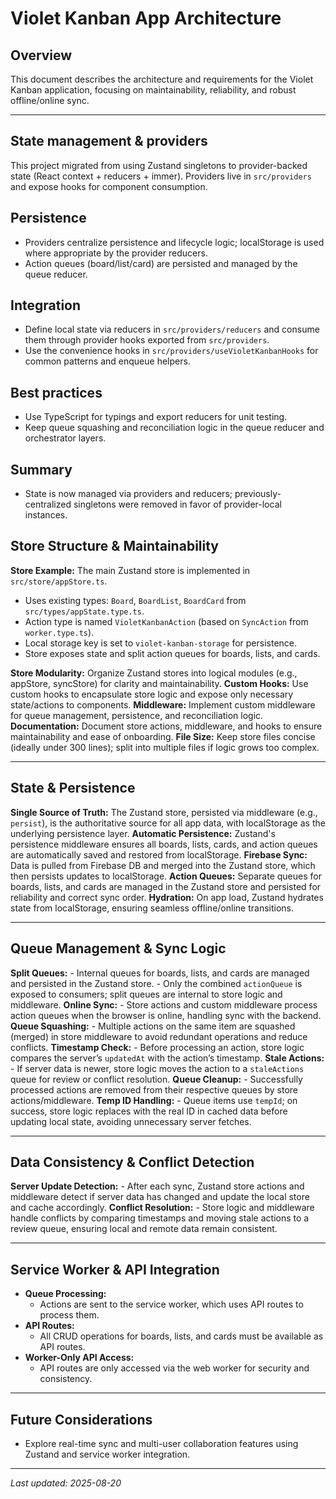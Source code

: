 # Violet Kanban App Architecture

## Overview

This document describes the architecture and requirements for the Violet Kanban application, focusing on maintainability, reliability, and robust offline/online sync.

---

## State management & providers

This project migrated from using Zustand singletons to provider-backed state (React context + reducers + immer). Providers live in `src/providers` and expose hooks for component consumption.

## Persistence

-   Providers centralize persistence and lifecycle logic; localStorage is used where appropriate by the provider reducers.
-   Action queues (board/list/card) are persisted and managed by the queue reducer.

## Integration

-   Define local state via reducers in `src/providers/reducers` and consume them through provider hooks exported from `src/providers`.
-   Use the convenience hooks in `src/providers/useVioletKanbanHooks` for common patterns and enqueue helpers.

## Best practices

-   Use TypeScript for typings and export reducers for unit testing.
-   Keep queue squashing and reconciliation logic in the queue reducer and orchestrator layers.

## Summary

-   State is now managed via providers and reducers; previously-centralized singletons were removed in favor of provider-local instances.

## Store Structure & Maintainability

**Store Example:**
The main Zustand store is implemented in `src/store/appStore.ts`.

-   Uses existing types: `Board`, `BoardList`, `BoardCard` from `src/types/appState.type.ts`.
-   Action type is named `VioletKanbanAction` (based on `SyncAction` from `worker.type.ts`).
-   Local storage key is set to `violet-kanban-storage` for persistence.
-   Store exposes state and split action queues for boards, lists, and cards.

**Store Modularity:** Organize Zustand stores into logical modules (e.g., appStore, syncStore) for clarity and maintainability.
**Custom Hooks:** Use custom hooks to encapsulate store logic and expose only necessary state/actions to components.
**Middleware:** Implement custom middleware for queue management, persistence, and reconciliation logic.
**Documentation:** Document store actions, middleware, and hooks to ensure maintainability and ease of onboarding.
**File Size:** Keep store files concise (ideally under 300 lines); split into multiple files if logic grows too complex.

---

## State & Persistence

**Single Source of Truth:** The Zustand store, persisted via middleware (e.g., `persist`), is the authoritative source for all app data, with localStorage as the underlying persistence layer.
**Automatic Persistence:** Zustand's persistence middleware ensures all boards, lists, cards, and action queues are automatically saved and restored from localStorage.
**Firebase Sync:** Data is pulled from Firebase DB and merged into the Zustand store, which then persists updates to localStorage.
**Action Queues:** Separate queues for boards, lists, and cards are managed in the Zustand store and persisted for reliability and correct sync order.
**Hydration:** On app load, Zustand hydrates state from localStorage, ensuring seamless offline/online transitions.

---

## Queue Management & Sync Logic

**Split Queues:** - Internal queues for boards, lists, and cards are managed and persisted in the Zustand store. - Only the combined `actionQueue` is exposed to consumers; split queues are internal to store logic and middleware.
**Online Sync:** - Store actions and custom middleware process action queues when the browser is online, handling sync with the backend.
**Queue Squashing:** - Multiple actions on the same item are squashed (merged) in store middleware to avoid redundant operations and reduce conflicts.
**Timestamp Check:** - Before processing an action, store logic compares the server’s `updatedAt` with the action’s timestamp.
**Stale Actions:** - If server data is newer, store logic moves the action to a `staleActions` queue for review or conflict resolution.
**Queue Cleanup:** - Successfully processed actions are removed from their respective queues by store actions/middleware.
**Temp ID Handling:** - Queue items use `tempId`; on success, store logic replaces with the real ID in cached data before updating local state, avoiding unnecessary server fetches.

---

## Data Consistency & Conflict Detection

**Server Update Detection:** - After each sync, Zustand store actions and middleware detect if server data has changed and update the local store and cache accordingly.
**Conflict Resolution:** - Store logic and middleware handle conflicts by comparing timestamps and moving stale actions to a review queue, ensuring local and remote data remain consistent.

---

## Service Worker & API Integration

-   **Queue Processing:**
    -   Actions are sent to the service worker, which uses API routes to process them.
-   **API Routes:**
    -   All CRUD operations for boards, lists, and cards must be available as API routes.
-   **Worker-Only API Access:**
    -   API routes are only accessed via the web worker for security and consistency.

---

## Future Considerations

-   Explore real-time sync and multi-user collaboration features using Zustand and service worker integration.

---

_Last updated: 2025-08-20_
